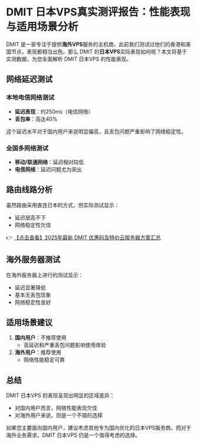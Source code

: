 # DMIT 日本VPS真实测评报告：性能表现与适用场景分析

DMIT 是一家专注于提供**海外VPS**服务的主机商，此前我们测试过他们的香港和美国节点，表现都相当出色。那么 DMIT 的**日本VPS**实际表现如何呢？本文将基于实测数据，为您全面解析 DMIT 日本VPS 的性能表现。

## 网络延迟测试

### 本地电信网络测试
- **延迟表现**：约250ms（电信网络）
- **丢包率**：高达40%
  
这个延迟水平对于国内用户来说明显偏高，且丢包问题严重影响了网络稳定性。

### 全国多网络测试
- **移动/联通网络**：延迟相对较低
- **电信网络**：延迟问题尤为突出

## 路由线路分析
虽然路由采用直连日本的方式，但实际测试显示：
- 延迟居高不下
- 网络稳定性欠佳

👉 [【点击查看】2025年最新 DMIT 优惠码及特价云服务器方案汇总](https://bit.ly/dmit_coupon)

## 海外服务器测试
在海外服务器上进行的测试显示：
- 延迟显著降低
- 基本无丢包现象
- 网络稳定性良好

## 适用场景建议
1. **国内用户**：不推荐使用
   - 高延迟和严重丢包问题影响使用体验
2. **海外用户**：推荐使用
   - 网络性能稳定可靠

## 总结
DMIT 日本VPS 的表现呈现出明显的区域差异：
- 对国内用户而言，网络性能表现欠佳
- 对海外用户来说，则是一个不错的选择

如果您主要面向国内用户，建议考虑其他专为国内优化的日本VPS服务商。而对于海外业务需求，DMIT 日本VPS 仍是一个值得考虑的选择。